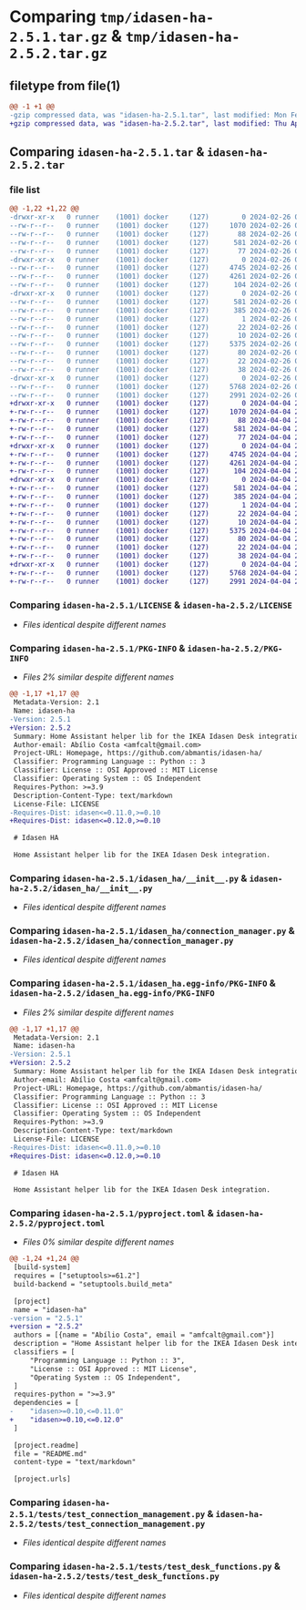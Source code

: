 # Comparing `tmp/idasen-ha-2.5.1.tar.gz` & `tmp/idasen-ha-2.5.2.tar.gz`

## filetype from file(1)

```diff
@@ -1 +1 @@
-gzip compressed data, was "idasen-ha-2.5.1.tar", last modified: Mon Feb 26 01:09:39 2024, max compression
+gzip compressed data, was "idasen-ha-2.5.2.tar", last modified: Thu Apr  4 23:26:20 2024, max compression
```

## Comparing `idasen-ha-2.5.1.tar` & `idasen-ha-2.5.2.tar`

### file list

```diff
@@ -1,22 +1,22 @@
-drwxr-xr-x   0 runner    (1001) docker     (127)        0 2024-02-26 01:09:39.527990 idasen-ha-2.5.1/
--rw-r--r--   0 runner    (1001) docker     (127)     1070 2024-02-26 01:09:28.000000 idasen-ha-2.5.1/LICENSE
--rw-r--r--   0 runner    (1001) docker     (127)       88 2024-02-26 01:09:28.000000 idasen-ha-2.5.1/MANIFEST.in
--rw-r--r--   0 runner    (1001) docker     (127)      581 2024-02-26 01:09:39.527990 idasen-ha-2.5.1/PKG-INFO
--rw-r--r--   0 runner    (1001) docker     (127)       77 2024-02-26 01:09:28.000000 idasen-ha-2.5.1/README.md
-drwxr-xr-x   0 runner    (1001) docker     (127)        0 2024-02-26 01:09:39.527990 idasen-ha-2.5.1/idasen_ha/
--rw-r--r--   0 runner    (1001) docker     (127)     4745 2024-02-26 01:09:28.000000 idasen-ha-2.5.1/idasen_ha/__init__.py
--rw-r--r--   0 runner    (1001) docker     (127)     4261 2024-02-26 01:09:28.000000 idasen-ha-2.5.1/idasen_ha/connection_manager.py
--rw-r--r--   0 runner    (1001) docker     (127)      104 2024-02-26 01:09:28.000000 idasen-ha-2.5.1/idasen_ha/errors.py
-drwxr-xr-x   0 runner    (1001) docker     (127)        0 2024-02-26 01:09:39.527990 idasen-ha-2.5.1/idasen_ha.egg-info/
--rw-r--r--   0 runner    (1001) docker     (127)      581 2024-02-26 01:09:39.000000 idasen-ha-2.5.1/idasen_ha.egg-info/PKG-INFO
--rw-r--r--   0 runner    (1001) docker     (127)      385 2024-02-26 01:09:39.000000 idasen-ha-2.5.1/idasen_ha.egg-info/SOURCES.txt
--rw-r--r--   0 runner    (1001) docker     (127)        1 2024-02-26 01:09:39.000000 idasen-ha-2.5.1/idasen_ha.egg-info/dependency_links.txt
--rw-r--r--   0 runner    (1001) docker     (127)       22 2024-02-26 01:09:39.000000 idasen-ha-2.5.1/idasen_ha.egg-info/requires.txt
--rw-r--r--   0 runner    (1001) docker     (127)       10 2024-02-26 01:09:39.000000 idasen-ha-2.5.1/idasen_ha.egg-info/top_level.txt
--rw-r--r--   0 runner    (1001) docker     (127)     5375 2024-02-26 01:09:28.000000 idasen-ha-2.5.1/pyproject.toml
--rw-r--r--   0 runner    (1001) docker     (127)       80 2024-02-26 01:09:28.000000 idasen-ha-2.5.1/requirements-dev.txt
--rw-r--r--   0 runner    (1001) docker     (127)       22 2024-02-26 01:09:28.000000 idasen-ha-2.5.1/requirements.txt
--rw-r--r--   0 runner    (1001) docker     (127)       38 2024-02-26 01:09:39.527990 idasen-ha-2.5.1/setup.cfg
-drwxr-xr-x   0 runner    (1001) docker     (127)        0 2024-02-26 01:09:39.527990 idasen-ha-2.5.1/tests/
--rw-r--r--   0 runner    (1001) docker     (127)     5768 2024-02-26 01:09:28.000000 idasen-ha-2.5.1/tests/test_connection_management.py
--rw-r--r--   0 runner    (1001) docker     (127)     2991 2024-02-26 01:09:28.000000 idasen-ha-2.5.1/tests/test_desk_functions.py
+drwxr-xr-x   0 runner    (1001) docker     (127)        0 2024-04-04 23:26:20.091425 idasen-ha-2.5.2/
+-rw-r--r--   0 runner    (1001) docker     (127)     1070 2024-04-04 23:26:11.000000 idasen-ha-2.5.2/LICENSE
+-rw-r--r--   0 runner    (1001) docker     (127)       88 2024-04-04 23:26:11.000000 idasen-ha-2.5.2/MANIFEST.in
+-rw-r--r--   0 runner    (1001) docker     (127)      581 2024-04-04 23:26:20.091425 idasen-ha-2.5.2/PKG-INFO
+-rw-r--r--   0 runner    (1001) docker     (127)       77 2024-04-04 23:26:11.000000 idasen-ha-2.5.2/README.md
+drwxr-xr-x   0 runner    (1001) docker     (127)        0 2024-04-04 23:26:20.087425 idasen-ha-2.5.2/idasen_ha/
+-rw-r--r--   0 runner    (1001) docker     (127)     4745 2024-04-04 23:26:11.000000 idasen-ha-2.5.2/idasen_ha/__init__.py
+-rw-r--r--   0 runner    (1001) docker     (127)     4261 2024-04-04 23:26:11.000000 idasen-ha-2.5.2/idasen_ha/connection_manager.py
+-rw-r--r--   0 runner    (1001) docker     (127)      104 2024-04-04 23:26:11.000000 idasen-ha-2.5.2/idasen_ha/errors.py
+drwxr-xr-x   0 runner    (1001) docker     (127)        0 2024-04-04 23:26:20.091425 idasen-ha-2.5.2/idasen_ha.egg-info/
+-rw-r--r--   0 runner    (1001) docker     (127)      581 2024-04-04 23:26:20.000000 idasen-ha-2.5.2/idasen_ha.egg-info/PKG-INFO
+-rw-r--r--   0 runner    (1001) docker     (127)      385 2024-04-04 23:26:20.000000 idasen-ha-2.5.2/idasen_ha.egg-info/SOURCES.txt
+-rw-r--r--   0 runner    (1001) docker     (127)        1 2024-04-04 23:26:20.000000 idasen-ha-2.5.2/idasen_ha.egg-info/dependency_links.txt
+-rw-r--r--   0 runner    (1001) docker     (127)       22 2024-04-04 23:26:20.000000 idasen-ha-2.5.2/idasen_ha.egg-info/requires.txt
+-rw-r--r--   0 runner    (1001) docker     (127)       10 2024-04-04 23:26:20.000000 idasen-ha-2.5.2/idasen_ha.egg-info/top_level.txt
+-rw-r--r--   0 runner    (1001) docker     (127)     5375 2024-04-04 23:26:11.000000 idasen-ha-2.5.2/pyproject.toml
+-rw-r--r--   0 runner    (1001) docker     (127)       80 2024-04-04 23:26:11.000000 idasen-ha-2.5.2/requirements-dev.txt
+-rw-r--r--   0 runner    (1001) docker     (127)       22 2024-04-04 23:26:11.000000 idasen-ha-2.5.2/requirements.txt
+-rw-r--r--   0 runner    (1001) docker     (127)       38 2024-04-04 23:26:20.091425 idasen-ha-2.5.2/setup.cfg
+drwxr-xr-x   0 runner    (1001) docker     (127)        0 2024-04-04 23:26:20.091425 idasen-ha-2.5.2/tests/
+-rw-r--r--   0 runner    (1001) docker     (127)     5768 2024-04-04 23:26:11.000000 idasen-ha-2.5.2/tests/test_connection_management.py
+-rw-r--r--   0 runner    (1001) docker     (127)     2991 2024-04-04 23:26:11.000000 idasen-ha-2.5.2/tests/test_desk_functions.py
```

### Comparing `idasen-ha-2.5.1/LICENSE` & `idasen-ha-2.5.2/LICENSE`

 * *Files identical despite different names*

### Comparing `idasen-ha-2.5.1/PKG-INFO` & `idasen-ha-2.5.2/PKG-INFO`

 * *Files 2% similar despite different names*

```diff
@@ -1,17 +1,17 @@
 Metadata-Version: 2.1
 Name: idasen-ha
-Version: 2.5.1
+Version: 2.5.2
 Summary: Home Assistant helper lib for the IKEA Idasen Desk integration
 Author-email: Abílio Costa <amfcalt@gmail.com>
 Project-URL: Homepage, https://github.com/abmantis/idasen-ha/
 Classifier: Programming Language :: Python :: 3
 Classifier: License :: OSI Approved :: MIT License
 Classifier: Operating System :: OS Independent
 Requires-Python: >=3.9
 Description-Content-Type: text/markdown
 License-File: LICENSE
-Requires-Dist: idasen<=0.11.0,>=0.10
+Requires-Dist: idasen<=0.12.0,>=0.10
 
 # Idasen HA
 
 Home Assistant helper lib for the IKEA Idasen Desk integration.
```

### Comparing `idasen-ha-2.5.1/idasen_ha/__init__.py` & `idasen-ha-2.5.2/idasen_ha/__init__.py`

 * *Files identical despite different names*

### Comparing `idasen-ha-2.5.1/idasen_ha/connection_manager.py` & `idasen-ha-2.5.2/idasen_ha/connection_manager.py`

 * *Files identical despite different names*

### Comparing `idasen-ha-2.5.1/idasen_ha.egg-info/PKG-INFO` & `idasen-ha-2.5.2/idasen_ha.egg-info/PKG-INFO`

 * *Files 2% similar despite different names*

```diff
@@ -1,17 +1,17 @@
 Metadata-Version: 2.1
 Name: idasen-ha
-Version: 2.5.1
+Version: 2.5.2
 Summary: Home Assistant helper lib for the IKEA Idasen Desk integration
 Author-email: Abílio Costa <amfcalt@gmail.com>
 Project-URL: Homepage, https://github.com/abmantis/idasen-ha/
 Classifier: Programming Language :: Python :: 3
 Classifier: License :: OSI Approved :: MIT License
 Classifier: Operating System :: OS Independent
 Requires-Python: >=3.9
 Description-Content-Type: text/markdown
 License-File: LICENSE
-Requires-Dist: idasen<=0.11.0,>=0.10
+Requires-Dist: idasen<=0.12.0,>=0.10
 
 # Idasen HA
 
 Home Assistant helper lib for the IKEA Idasen Desk integration.
```

### Comparing `idasen-ha-2.5.1/pyproject.toml` & `idasen-ha-2.5.2/pyproject.toml`

 * *Files 0% similar despite different names*

```diff
@@ -1,24 +1,24 @@
 [build-system]
 requires = ["setuptools>=61.2"]
 build-backend = "setuptools.build_meta"
 
 [project]
 name = "idasen-ha"
-version = "2.5.1"
+version = "2.5.2"
 authors = [{name = "Abílio Costa", email = "amfcalt@gmail.com"}]
 description = "Home Assistant helper lib for the IKEA Idasen Desk integration"
 classifiers = [
     "Programming Language :: Python :: 3",
     "License :: OSI Approved :: MIT License",
     "Operating System :: OS Independent",
 ]
 requires-python = ">=3.9"
 dependencies = [
-    "idasen>=0.10,<=0.11.0"
+    "idasen>=0.10,<=0.12.0"
 ]
 
 [project.readme]
 file = "README.md"
 content-type = "text/markdown"
 
 [project.urls]
```

### Comparing `idasen-ha-2.5.1/tests/test_connection_management.py` & `idasen-ha-2.5.2/tests/test_connection_management.py`

 * *Files identical despite different names*

### Comparing `idasen-ha-2.5.1/tests/test_desk_functions.py` & `idasen-ha-2.5.2/tests/test_desk_functions.py`

 * *Files identical despite different names*

